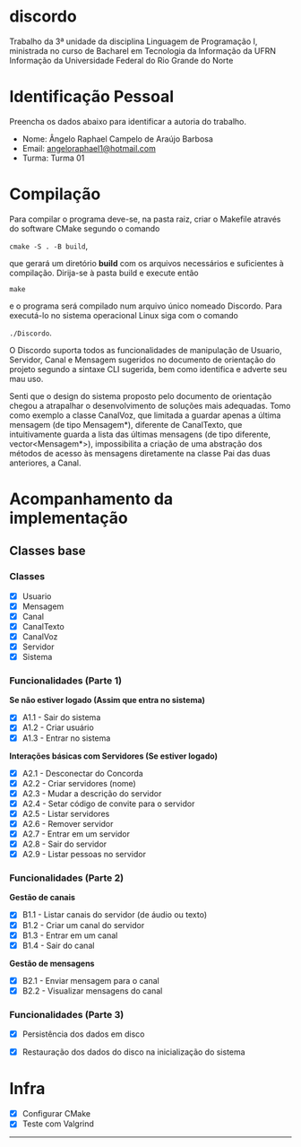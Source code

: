 # discordo
Trabalho da 3ª unidade da disciplina Linguagem de Programação I, ministrada no curso de Bacharel em Tecnologia da Informação da UFRN Informação da Universidade Federal do Rio Grande do Norte 

# Identificação Pessoal

Preencha os dados abaixo para identificar a autoria do trabalho.

- Nome: Ângelo Raphael Campelo de Araújo Barbosa
- Email: angeloraphael1@hotmail.com
- Turma: Turma 01

# Compilação

Para compilar o programa deve-se, na pasta raiz, criar o Makefile através do software CMake segundo o comando

``cmake -S . -B build``,

que gerará um diretório **build** com os arquivos necessários e suficientes à compilação.
Dirija-se à pasta build e execute então 

``make``

e o programa será compilado num arquivo único nomeado Discordo. Para executá-lo no sistema operacional Linux siga com o comando

``./Discordo``.

O Discordo suporta todos as funcionalidades de manipulação de Usuario, Servidor, Canal e Mensagem sugeridos no documento de orientação do projeto segundo a sintaxe CLI sugerida, bem como identifica e adverte seu mau uso.

Senti que o design do sistema proposto pelo documento de orientação chegou a atrapalhar o desenvolvimento de soluções mais adequadas. Tomo como exemplo a classe CanalVoz, que limitada a guardar apenas a última mensagem (de tipo Mensagem*), diferente de CanalTexto, que intuitivamente guarda a lista das últimas mensagens (de tipo diferente, vector<Mensagem*>), impossibilita a criação de uma abstração dos métodos de acesso às mensagens diretamente na classe Pai das duas anteriores, a Canal. 

# Acompanhamento da implementação

## Classes base 

### Classes
- [X] Usuario
- [X] Mensagem
- [X] Canal 
- [X] CanalTexto
- [X] CanalVoz
- [X] Servidor
- [X] Sistema

### Funcionalidades (Parte 1)

**Se não estiver logado (Assim que entra no sistema)**

- [X] A1.1 - Sair do sistema
- [X] A1.2 - Criar usuário
- [X] A1.3 - Entrar no sistema

**Interações básicas com Servidores (Se estiver logado)**

- [X] A2.1 - Desconectar do Concorda
- [X] A2.2 - Criar servidores (nome)
- [X] A2.3 - Mudar a descrição do servidor
- [X] A2.4 - Setar código de convite para o servidor
- [X] A2.5 - Listar servidores
- [X] A2.6 - Remover servidor
- [X] A2.7 - Entrar em um servidor
- [X] A2.8 - Sair do servidor
- [X] A2.9 - Listar pessoas no servidor

### Funcionalidades (Parte 2)

**Gestão de canais**

- [X] B1.1 - Listar canais do servidor (de áudio ou texto)
- [X] B1.2 - Criar um canal do servidor 
- [X] B1.3 - Entrar em um canal
- [X] B1.4 - Sair do canal

**Gestão de mensagens**

- [X] B2.1 - Enviar mensagem para o canal
- [X] B2.2 - Visualizar mensagens do canal

### Funcionalidades (Parte 3)

- [X] Persistência dos dados em disco
- [X] Restauração dos dados do disco na inicialização do sistema


# Infra

- [X] Configurar CMake
- [X] Teste com Valgrind 

--------

